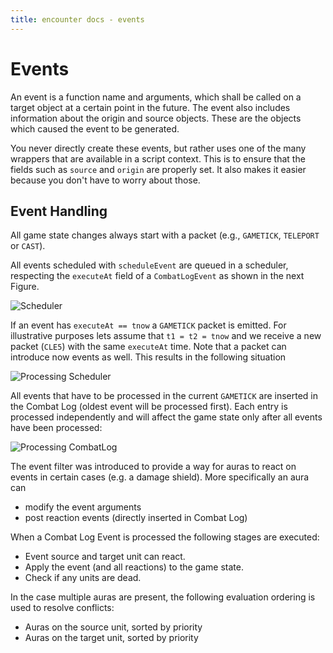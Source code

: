 ```yaml
---
title: encounter docs - events
---
```


# Events

An event is a function name and arguments, which shall be called on a target
object at a certain point in the future. The event also includes information
about the origin and source objects. These are the objects which caused the
event to be generated.

You never directly create these events, but rather uses one of the many
wrappers that are available in a script context. This is to ensure that the
fields such as `source` and `origin` are properly set. It also makes it easier
because you don't have to worry about those.


## Event Handling

All game state changes always start with a packet (e.g., `GAMETICK`,
`TELEPORT` or `CAST`).

All events scheduled with `scheduleEvent` are queued in a scheduler,
respecting the `executeAt` field of a `CombatLogEvent` as shown in the next
Figure.

![Scheduler](<* help/scheduler.png *>)

If an event has `executeAt == tnow` a `GAMETICK` packet is emitted. For
illustrative purposes lets assume that `t1 = t2 = tnow` and we receive
a new packet (`CLE5`) with the same `executeAt` time. Note that a packet can
introduce now events as well. This results in the following situation

![Processing Scheduler](<* help/scheduler_process.png *>)

All events that have to be processed in the current `GAMETICK` are inserted in
the Combat Log (oldest event will be processed first). Each entry is processed
independently and will affect the game state only after all events have been
processed:

![Processing CombatLog](<* help/combatlog_process.png *>)

The event filter was introduced to provide a way for auras to react on events
in certain cases (e.g. a damage shield). More specifically an aura can

* modify the event arguments
* post reaction events (directly inserted in Combat Log)

When a Combat Log Event is processed the following stages are executed:

* Event source and target unit can react.
* Apply the event (and all reactions) to the game state.
* Check if any units are dead.

In the case multiple auras are present, the following evaluation ordering is
used to resolve conflicts:

* Auras on the source unit, sorted by priority
* Auras on the target unit, sorted by priority





